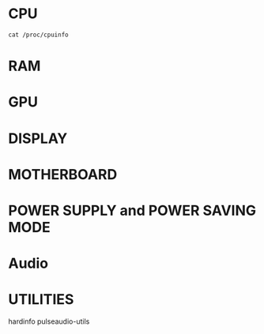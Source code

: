 # CPU

`cat /proc/cpuinfo`


# RAM

# GPU

# DISPLAY


# MOTHERBOARD

# POWER SUPPLY and POWER SAVING MODE



# Audio

# UTILITIES
hardinfo
pulseaudio-utils
